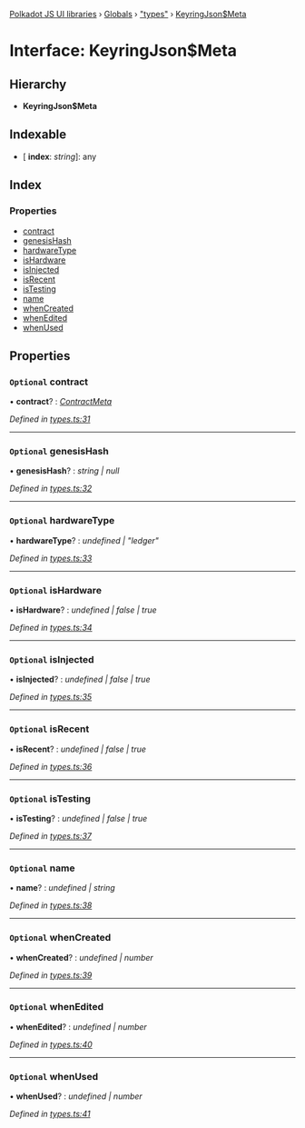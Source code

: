 [Polkadot JS UI libraries](../README.md) › [Globals](../globals.md) › ["types"](../modules/_types_.md) › [KeyringJson$Meta](_types_.keyringjson_meta.md)

# Interface: KeyringJson$Meta

## Hierarchy

* **KeyringJson$Meta**

## Indexable

* \[ **index**: *string*\]: any

## Index

### Properties

* [contract](_types_.keyringjson_meta.md#optional-contract)
* [genesisHash](_types_.keyringjson_meta.md#optional-genesishash)
* [hardwareType](_types_.keyringjson_meta.md#optional-hardwaretype)
* [isHardware](_types_.keyringjson_meta.md#optional-ishardware)
* [isInjected](_types_.keyringjson_meta.md#optional-isinjected)
* [isRecent](_types_.keyringjson_meta.md#optional-isrecent)
* [isTesting](_types_.keyringjson_meta.md#optional-istesting)
* [name](_types_.keyringjson_meta.md#optional-name)
* [whenCreated](_types_.keyringjson_meta.md#optional-whencreated)
* [whenEdited](_types_.keyringjson_meta.md#optional-whenedited)
* [whenUsed](_types_.keyringjson_meta.md#optional-whenused)

## Properties

### `Optional` contract

• **contract**? : *[ContractMeta](_types_.contractmeta.md)*

*Defined in [types.ts:31](https://github.com/polkadot-js/ui/blob/35e08e3c/packages/ui-keyring/src/types.ts#L31)*

___

### `Optional` genesisHash

• **genesisHash**? : *string | null*

*Defined in [types.ts:32](https://github.com/polkadot-js/ui/blob/35e08e3c/packages/ui-keyring/src/types.ts#L32)*

___

### `Optional` hardwareType

• **hardwareType**? : *undefined | "ledger"*

*Defined in [types.ts:33](https://github.com/polkadot-js/ui/blob/35e08e3c/packages/ui-keyring/src/types.ts#L33)*

___

### `Optional` isHardware

• **isHardware**? : *undefined | false | true*

*Defined in [types.ts:34](https://github.com/polkadot-js/ui/blob/35e08e3c/packages/ui-keyring/src/types.ts#L34)*

___

### `Optional` isInjected

• **isInjected**? : *undefined | false | true*

*Defined in [types.ts:35](https://github.com/polkadot-js/ui/blob/35e08e3c/packages/ui-keyring/src/types.ts#L35)*

___

### `Optional` isRecent

• **isRecent**? : *undefined | false | true*

*Defined in [types.ts:36](https://github.com/polkadot-js/ui/blob/35e08e3c/packages/ui-keyring/src/types.ts#L36)*

___

### `Optional` isTesting

• **isTesting**? : *undefined | false | true*

*Defined in [types.ts:37](https://github.com/polkadot-js/ui/blob/35e08e3c/packages/ui-keyring/src/types.ts#L37)*

___

### `Optional` name

• **name**? : *undefined | string*

*Defined in [types.ts:38](https://github.com/polkadot-js/ui/blob/35e08e3c/packages/ui-keyring/src/types.ts#L38)*

___

### `Optional` whenCreated

• **whenCreated**? : *undefined | number*

*Defined in [types.ts:39](https://github.com/polkadot-js/ui/blob/35e08e3c/packages/ui-keyring/src/types.ts#L39)*

___

### `Optional` whenEdited

• **whenEdited**? : *undefined | number*

*Defined in [types.ts:40](https://github.com/polkadot-js/ui/blob/35e08e3c/packages/ui-keyring/src/types.ts#L40)*

___

### `Optional` whenUsed

• **whenUsed**? : *undefined | number*

*Defined in [types.ts:41](https://github.com/polkadot-js/ui/blob/35e08e3c/packages/ui-keyring/src/types.ts#L41)*
